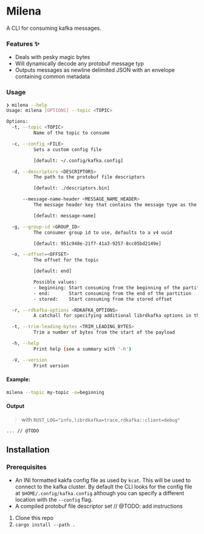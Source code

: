 # Milena

A CLI for consuming kafka messages.

### Features :sparkles:

- Deals with pesky magic bytes
- Will dynamically decode any protobuf message typ
- Outputs messages as newline delimited JSON with an envelope containing common metadata


### Usage

```sh
❯ milena --help
Usage: milena [OPTIONS] --topic <TOPIC>

Options:
  -t, --topic <TOPIC>
          Name of the topic to consume

  -c, --config <FILE>
          Sets a custom config file

          [default: ~/.config/kafka.config]

  -d, --descriptors <DESCRIPTORS>
          The path to the protobuf file descriptors

          [default: ./descriptors.bin]

      --message-name-header <MESSAGE_NAME_HEADER>
          The message header key that contains the message type as the value to enable dynamic decoding

          [default: message-name]

  -g, --group-id <GROUP_ID>
          The consumer group id to use, defaults to a v4 uuid

          [default: 951c948e-21f7-41a3-9257-8cc05bd2149e]

  -o, --offset=<OFFSET>
          The offset for the topic

          [default: end]

          Possible values:
          - beginning: Start consuming from the beginning of the partition
          - end:       Start consuming from the end of the partition
          - stored:    Start consuming from the stored offset

  -r, --rdkafka-options <RDKAFKA_OPTIONS>
          A catchall for specifying additional librdkafka options in the format `<k1>=<v1>,<k2>=<v2>,...` (takes precedence over config file)

  -t, --trim-leading-bytes <TRIM_LEADING_BYTES>
          Trim a number of bytes from the start of the payload

  -h, --help
          Print help (see a summary with '-h')

  -V, --version
          Print version
```

#### Example:

```sh
milena --topic my-topic -o=beginning
```

#### Output 

> with `RUST_LOG="info,librdkafka=trace,rdkafka::client=debug"`

```sh
... // @TODO
```

## Installation

### Prerequisites

- An INI formatted kakfa config file as used by `kcat`. This will be used to connect to the kafka cluster. By default the CLI looks for the config file at `$HOME/.config/kafka.config` although you can specify a different location with the `--config` flag.
- A compiled protobuf file descriptor set // @TODO: add instructions

1. Clone this repo
2. `cargo install --path .`


